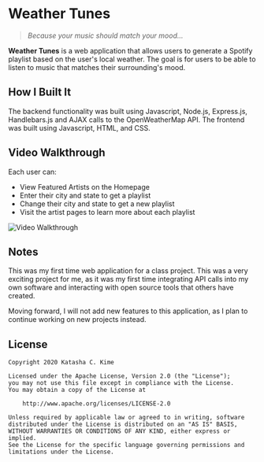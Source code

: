 # Weather Tunes
> *Because your music should match your mood...*

**Weather Tunes** is a web application that allows users to generate a Spotify playlist based on the user's local weather. The goal is for users to be able to listen to music that matches their surrounding's mood.

## How I Built It
The backend functionality was built using Javascript, Node.js, Express.js, Handlebars.js and AJAX calls to the OpenWeatherMap API. The frontend was built using Javascript, HTML, and CSS.

## Video Walkthrough
Each user can:
- View Featured Artists on the Homepage
- Enter their city and state to get a playlist
- Change their city and state to get a new playlist
- Visit the artist pages to learn more about each playlist

<img src='https://github.com/kat-kime/weatherTunes/blob/master/walkthrough.gif' title='Video Walkthrough' width='' alt='Video Walkthrough' />

## Notes

This was my first time web application for a class project. This was a very exciting project for me, as it was my first time integrating API calls into my own software and interacting with open source tools that others have created. 

Moving forward, I will not add new features to this application, as I plan to continue working on new projects instead. 

## License

    Copyright 2020 Katasha C. Kime

    Licensed under the Apache License, Version 2.0 (the "License");
    you may not use this file except in compliance with the License.
    You may obtain a copy of the License at

        http://www.apache.org/licenses/LICENSE-2.0

    Unless required by applicable law or agreed to in writing, software
    distributed under the License is distributed on an "AS IS" BASIS,
    WITHOUT WARRANTIES OR CONDITIONS OF ANY KIND, either express or implied.
    See the License for the specific language governing permissions and
    limitations under the License.
